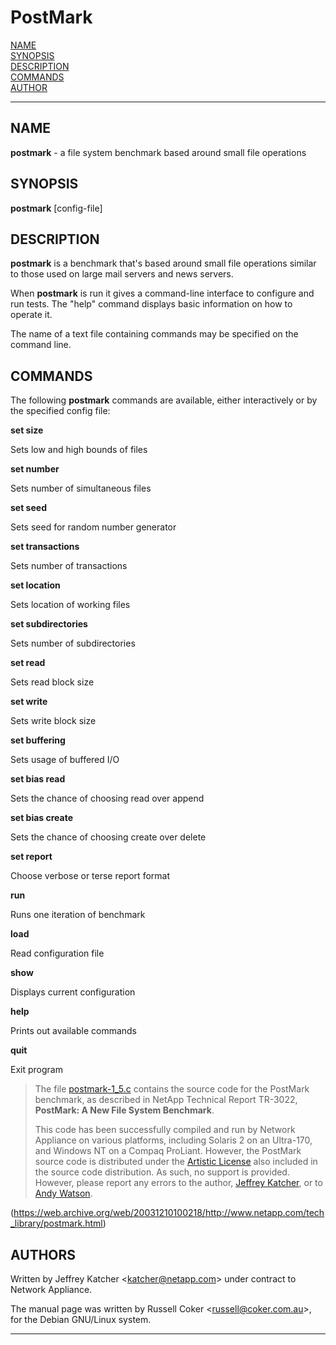 PostMark
========

[NAME](#NAME)\
[SYNOPSIS](#SYNOPSIS)\
[DESCRIPTION](#DESCRIPTION)\
[COMMANDS](#COMMANDS)\
[AUTHOR](#AUTHOR)

* * * * *


NAME
----

**postmark** - a file system benchmark based around small file operations

SYNOPSIS
--------

**postmark** [config-file]

DESCRIPTION
-----------

**postmark** is a benchmark that's based around small file operations similar to those used on large mail servers and news servers.

When **postmark** is run it gives a command-line interface to configure and run tests. The "help" command displays basic information on how to operate it.

The name of a text file containing commands may be specified on the command line.

COMMANDS
--------

The following **postmark** commands are available, either interactively or by the specified config file:

**set size**

Sets low and high bounds of files

**set number**

Sets number of simultaneous files

**set seed**

Sets seed for random number generator

**set transactions**

Sets number of transactions

**set location**

Sets location of working files

**set subdirectories**

Sets number of subdirectories

**set read**

Sets read block size

**set write**

Sets write block size

**set buffering**

Sets usage of buffered I/O

**set bias read**

Sets the chance of choosing read over append

**set bias create**

Sets the chance of choosing create over delete

**set report**

Choose verbose or terse report format

**run**

Runs one iteration of benchmark

**load**

Read configuration file

**show**

Displays current configuration

**help**

Prints out available commands

**quit**

Exit program


> The file [postmark-1_5.c](postmark-1_5.c) contains the source code for the PostMark benchmark, as described in NetApp Technical Report TR-3022, __PostMark: A New File System Benchmark__.
> 
> This code has been successfully compiled and run by Network Appliance on various platforms, including Solaris 2 on an Ultra-170, and Windows NT on a Compaq ProLiant. However, the PostMark source code is distributed under the [Artistic License](LICENSE) also included in the source code distribution. As such, no support is provided. However, please report any errors to the author, [Jeffrey Katcher](mailto:katcher@netapp.com), or to [Andy Watson](mailto:watson@netapp.com).

(https://web.archive.org/web/20031210100218/http://www.netapp.com/tech_library/postmark.html)

AUTHORS
-------

Written by Jeffrey Katcher &lt;katcher@netapp.com&gt; under contract to Network Appliance.

The manual page was written by Russell Coker &lt;russell@coker.com.au&gt;,
for the Debian GNU/Linux system.

* * * * *